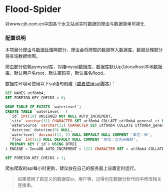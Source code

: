 # Flood-Spider
对www.cjh.com.cn中国各个水文站点实时数据的爬虫与数据简单可视化

### 配置说明

本项目分[爬虫](spider.py)与[数据处理](show.py)两部分，爬虫会将爬取的数据存入数据库，数据处理部分将查询数据绘图。

爬虫部分依赖pymysql库，对接mysql数据库，数据库默认ip为localhost本地数据库，默认用户名root，默认密码空，默认库名flood。

数据库环境可使用以下sql语句创建（[或者使用sql脚本](flood.sql)）：
```sql
SET NAMES utf8mb4;
SET FOREIGN_KEY_CHECKS = 0;

DROP TABLE IF EXISTS `waterLevel`;
CREATE TABLE `waterLevel`  (
  `id` int(10) UNSIGNED NOT NULL AUTO_INCREMENT,
  `site` varchar(31) CHARACTER SET utf8mb4 COLLATE utf8mb4_general_ci NOT NULL,
  `waterSource` varchar(31) CHARACTER SET utf8mb4 COLLATE utf8mb4_general_ci NULL DEFAULT NULL,
  `datetime` datetime(0) NULL,
  `waterlevel` decimal(11, 2) NULL DEFAULT NULL COMMENT '单位：米',
  `flow` int(11) NULL DEFAULT NULL COMMENT '单位：立方米每秒',
  PRIMARY KEY (`id`) USING BTREE
) ENGINE = InnoDB AUTO_INCREMENT = 1223 CHARACTER SET = utf8mb4 COLLATE = utf8mb4_general_ci ROW_FORMAT = Dynamic;

SET FOREIGN_KEY_CHECKS = 1;
```

爬虫爬取的api每小时更新，建议放在自己的服务器上设置定时运行。

>如果使用了自定义的数据库ip，用户等，记得也在数据分析代码中修改相关连接串。
